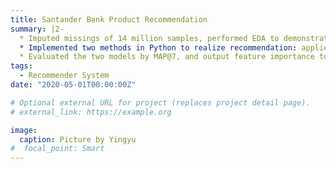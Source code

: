 ```yaml
---
title: Santander Bank Product Recommendation
summary: |2-
  * Imputed missings of 14 million samples, performed EDA to demonstrate data patterns.
  * Implemented two methods in Python to realize recommendation: applied SVD to decompose the user-item matrix to establish a rating system, and utilized XGBoost to build a multiclass classification model.
  * Evaluated the two models by MAP@7, and output feature importance to obtain most significant variables.
tags:
  - Recommender System
date: "2020-05-01T00:00:00Z"

# Optional external URL for project (replaces project detail page).
# external_link: https://example.org

image:
  caption: Picture by Yingyu
#  focal_point: Smart
---
```

